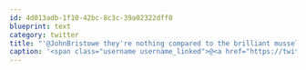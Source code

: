 ```yaml
---
id: 4d013adb-1f10-42bc-8c3c-39a02322dff0
blueprint: text
category: twitter
title: "'@JohnBristowe they're nothing compared to the brilliant mussels"
caption: '<span class="username username_linked">@<a href="https://twitter.com/JohnBristowe" title="John Bristowe">JohnBristowe</a></span> they''re nothing compared to the brilliant mussels'
---
```

